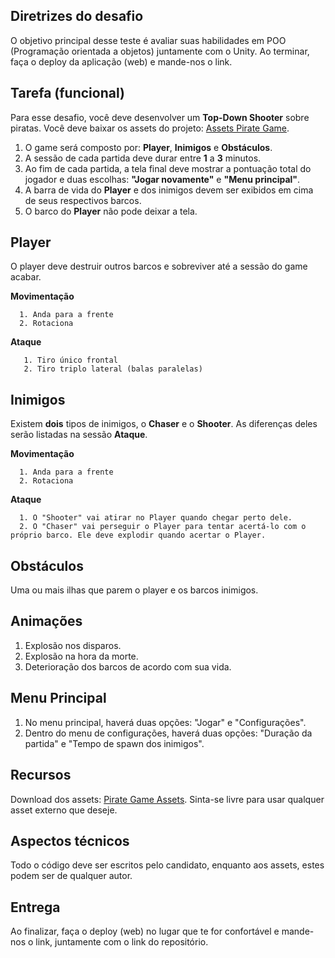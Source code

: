 Diretrizes do desafio
---------------

O objetivo principal desse teste é avaliar suas habilidades em POO (Programação orientada a objetos) juntamente com o Unity. Ao terminar, faça o deploy da aplicação (web) e mande-nos o link.

Tarefa (funcional)
---------------

Para esse desafio, você deve desenvolver um **Top-Down Shooter** sobre piratas. Você deve baixar os assets do projeto: [Assets Pirate Game](https://mks-sistemas.nyc3.digitaloceanspaces.com/kenney_piratepack.zip).

1. O game será composto por: <b>Player</b>, <b>Inimigos</b> e <b>Obstáculos</b>.
2. A sessão de cada partida deve durar entre <b>1</b> a <b>3</b> minutos.
3. Ao fim de cada partida, a tela final deve mostrar a pontuação total do jogador e duas escolhas: <b>"Jogar novamente"</b> e <b>"Menu principal"</b>.
4. A barra de vida do <b>Player</b> e dos inimigos devem ser exibidos em cima de seus respectivos barcos.
5. O barco do <b>Player</b> não pode deixar a tela.

<b>Player</b>
--------------

O player deve destruir outros barcos e sobreviver até a sessão do game acabar.

<b>Movimentação</b>

      1. Anda para a frente
      2. Rotaciona

<b>Ataque</b>

       1. Tiro único frontal
       2. Tiro triplo lateral (balas paralelas)
	   
	   
	   
<b>Inimigos</b>
--------------

Existem <b>dois</b> tipos de inimigos, o <b>Chaser</b> e o <b>Shooter</b>. As diferenças deles serão listadas na sessão <b>Ataque</b>.

<b>Movimentação</b>

      1. Anda para a frente
      2. Rotaciona

<b>Ataque</b>

      1. O "Shooter" vai atirar no Player quando chegar perto dele.
      2. O "Chaser" vai perseguir o Player para tentar acertá-lo com o próprio barco. Ele deve explodir quando acertar o Player.
	   
	   
<b>Obstáculos</b>
--------------

Uma ou mais ilhas que parem o player e os barcos inimigos.

<b>Animações</b>
--------------

1. Explosão nos disparos.
2. Explosão na hora da morte.
3. Deterioração dos barcos de acordo com sua vida.

<b>Menu Principal</b>
--------------

1. No menu principal, haverá duas opções: "Jogar" e "Configurações".
2. Dentro do menu de configurações, haverá duas opções: "Duração da partida" e "Tempo de spawn dos inimigos".

<b>Recursos</b>
--------------

Download dos assets: [Pirate Game Assets](https://mks-sistemas.nyc3.digitaloceanspaces.com/kenney_piratepack.zip). Sinta-se livre para usar qualquer asset externo que deseje.

<b>Aspectos técnicos</b>
--------------

Todo o código deve ser escritos pelo candidato, enquanto aos assets, estes podem ser de qualquer autor.


Entrega
---------------

Ao finalizar, faça o deploy (web) no lugar que te for confortável e mande-nos o link, juntamente com o link do repositório.

